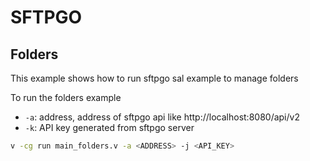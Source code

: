# SFTPGO

## Folders

This example shows how to run sftpgo sal example to manage folders

To run the folders example

- `-a`: address, address of sftpgo api like http://localhost:8080/api/v2
- `-k`: API key generated from sftpgo server

```sh
v -cg run main_folders.v -a <ADDRESS> -j <API_KEY>
```
